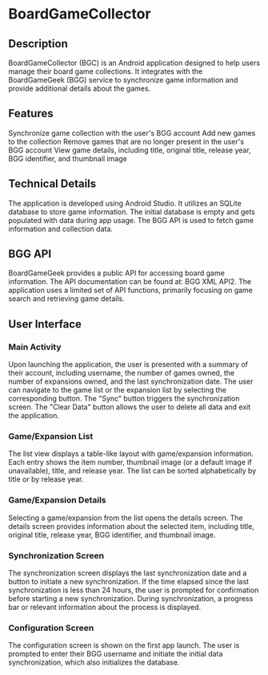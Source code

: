 # BoardGameCollector
## Description
BoardGameCollector (BGC) is an Android application designed to help users manage their board game collections. It integrates with the BoardGameGeek (BGG) service to synchronize game information and provide additional details about the games.

## Features
Synchronize game collection with the user's BGG account
Add new games to the collection
Remove games that are no longer present in the user's BGG account
View game details, including title, original title, release year, BGG identifier, and thumbnail image
## Technical Details
The application is developed using Android Studio.
It utilizes an SQLite database to store game information.
The initial database is empty and gets populated with data during app usage.
The BGG API is used to fetch game information and collection data.
## BGG API
BoardGameGeek provides a public API for accessing board game information.
The API documentation can be found at: BGG XML API2.
The application uses a limited set of API functions, primarily focusing on game search and retrieving game details.
## User Interface
### Main Activity
Upon launching the application, the user is presented with a summary of their account, including username, the number of games owned, the number of expansions owned, and the last synchronization date.
The user can navigate to the game list or the expansion list by selecting the corresponding button.
The "Sync" button triggers the synchronization screen.
The "Clear Data" button allows the user to delete all data and exit the application.
### Game/Expansion List
The list view displays a table-like layout with game/expansion information.
Each entry shows the item number, thumbnail image (or a default image if unavailable), title, and release year.
The list can be sorted alphabetically by title or by release year.
### Game/Expansion Details
Selecting a game/expansion from the list opens the details screen.
The details screen provides information about the selected item, including title, original title, release year, BGG identifier, and thumbnail image.
### Synchronization Screen
The synchronization screen displays the last synchronization date and a button to initiate a new synchronization.
If the time elapsed since the last synchronization is less than 24 hours, the user is prompted for confirmation before starting a new synchronization.
During synchronization, a progress bar or relevant information about the process is displayed.
### Configuration Screen
The configuration screen is shown on the first app launch.
The user is prompted to enter their BGG username and initiate the initial data synchronization, which also initializes the database.
